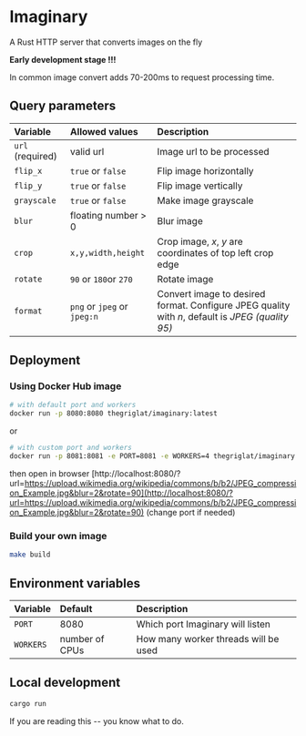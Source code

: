 # Imaginary

A Rust HTTP server that converts images on the fly

**Early development stage !!!**

In common image convert adds 70-200ms to request processing time.

## Query parameters

| **Variable**     | **Allowed values**          | **Description**                                                                                  |
| :--------------- | :-------------------------- | :----------------------------------------------------------------------------------------------- |
| `url` (required) | valid url                   | Image url to be processed                                                                        |
| `flip_x`         | `true` or `false`           | Flip image horizontally                                                                          |
| `flip_y`         | `true` or `false`           | Flip image vertically                                                                            |
| `grayscale`      | `true` or `false`           | Make image grayscale                                                                             |
| `blur`           | floating number > 0         | Blur image                                                                                       |
| `crop`           | `x,y,width,height`          | Crop image, *x*, *y* are coordinates of top left crop edge                                       |
| `rotate`         | `90` or `180`or `270`       | Rotate image                                                                                     |
| `format`         | `png` or `jpeg` or `jpeg:n` | Convert image to desired format. Configure JPEG quality with *n*, default is *JPEG (quality 95)* |


## Deployment

### Using Docker Hub image

```bash
# with default port and workers
docker run -p 8080:8080 thegriglat/imaginary:latest
```

or

```bash
# with custom port and workers
docker run -p 8081:8081 -e PORT=8081 -e WORKERS=4 thegriglat/imaginary:latest
```

then open in browser [http://localhost:8080/?url=https://upload.wikimedia.org/wikipedia/commons/b/b2/JPEG_compression_Example.jpg&blur=2&rotate=90](http://localhost:8080/?url=https://upload.wikimedia.org/wikipedia/commons/b/b2/JPEG_compression_Example.jpg&blur=2&rotate=90) (change port if needed)

### Build your own image

```bash
make build
```

## Environment variables

| **Variable** | **Default**    | **Description**                      |
| :----------- | :------------- | :----------------------------------- |
| `PORT`       | 8080           | Which port Imaginary will listen     |
| `WORKERS`    | number of CPUs | How many worker threads will be used |


## Local development
```bash
cargo run 
```

If you are reading this -- you know what to do.